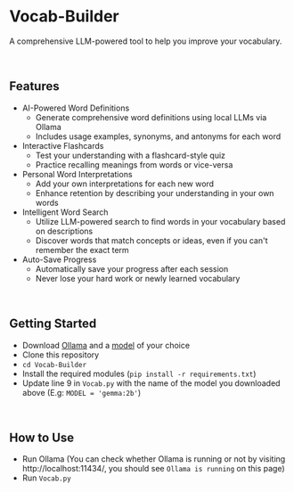 # Vocab-Builder
A comprehensive LLM-powered tool to help you improve your vocabulary. 

<br>

## Features
- AI-Powered Word Definitions
	- Generate comprehensive word definitions using local LLMs via Ollama
	- Includes usage examples, synonyms, and antonyms for each word
- Interactive Flashcards
	- Test your understanding with a flashcard-style quiz
	- Practice recalling meanings from words or vice-versa
- Personal Word Interpretations
	- Add your own interpretations for each new word
	- Enhance retention by describing your understanding in your own words
- Intelligent Word Search
	- Utilize LLM-powered search to find words in your vocabulary based on descriptions
	- Discover words that match concepts or ideas, even if you can't remember the exact term
- Auto-Save Progress
	- Automatically save your progress after each session
	- Never lose your hard work or newly learned vocabulary

<br>

## Getting Started
* Download [Ollama](https://ollama.com/) and a [model](https://ollama.com/library) of your choice
* Clone this repository
* `cd Vocab-Builder`
* Install the required modules (`pip install -r requirements.txt`)
* Update line 9 in `Vocab.py` with the name of the model you downloaded above (E.g: `MODEL = 'gemma:2b'`)

<br>

## How to Use
* Run Ollama (You can check whether Ollama is running or not by visiting http://localhost:11434/, you should see `Ollama is running` on this page)
* Run `Vocab.py`
